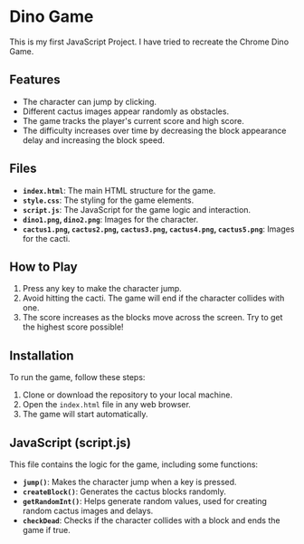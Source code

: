 # Dino Game

This is my first JavaScript Project. I have tried to recreate the Chrome Dino Game.

## Features
- The character can jump by clicking.
- Different cactus images appear randomly as obstacles.
- The game tracks the player's current score and high score.
- The difficulty increases over time by decreasing the block appearance delay and increasing the block speed.

## Files
- **`index.html`**: The main HTML structure for the game.
- **`style.css`**: The styling for the game elements.
- **`script.js`**: The JavaScript for the game logic and interaction.
- **`dino1.png`, `dino2.png`**: Images for the character.
- **`cactus1.png`, `cactus2.png`, `cactus3.png`, `cactus4.png`, `cactus5.png`**: Images for the cacti.

## How to Play
1. Press any key to make the character jump.
2. Avoid hitting the cacti. The game will end if the character collides with one.
3. The score increases as the blocks move across the screen. Try to get the highest score possible!

## Installation
To run the game, follow these steps:
1. Clone or download the repository to your local machine.
2. Open the `index.html` file in any web browser.
3. The game will start automatically.

## JavaScript (script.js)

This file contains the logic for the game, including some functions:

- **`jump()`**: Makes the character jump when a key is pressed.
- **`createBlock()`**: Generates the cactus blocks randomly.
- **`getRandomInt()`**: Helps generate random values, used for creating random cactus images and delays.
- **`checkDead`**: Checks if the character collides with a block and ends the game if true.
